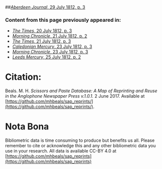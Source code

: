 ##[*Aberdeen Journal*, 29 July 1812, p. 3](https://mhbeals.github.io/sap_html/Aberdeen-Journal/Aberdeen-Journal-29-July-1812-p-3)

### Content from this page previously appeared in:
+ [*The Times*, 20 July 1812, p. 3](https://mhbeals.github.io/sap_html/The-Times/The-Times-20-July-1812-p-3)
+ [*Morning Chronicle*, 21 July 1812, p. 2](https://mhbeals.github.io/sap_html/Morning-Chronicle/Morning-Chronicle-21-July-1812-p-2)
+ [*The Times*, 21 July 1812, p. 3](https://mhbeals.github.io/sap_html/The-Times/The-Times-21-July-1812-p-3)
+ [*Caledonian Mercury*, 23 July 1812, p. 3](https://mhbeals.github.io/sap_html/Caledonian-Mercury/Caledonian-Mercury-23-July-1812-p-3)
+ [*Morning Chronicle*, 23 July 1812, p. 3](https://mhbeals.github.io/sap_html/Morning-Chronicle/Morning-Chronicle-23-July-1812-p-3)
+ [*Leeds Mercury*, 25 July 1812, p. 2](https://mhbeals.github.io/sap_html/Leeds-Mercury/Leeds-Mercury-25-July-1812-p-2)
                    
# Citation: 

Beals. M. H. *Scissors and Paste Database: A Map of Reprinting and Reuse in the Anglophone Newspaper Press v.1.0.1.* 2 June 2017. Available at [https://github.com/mhbeals/sap_reprints/](https://github.com/mhbeals/sap_reprints/). 
                    
# Nota Bona

Bibliometric data is time consuming to produce but benefits us all. Please remember to cite or acknowledge this and any other bibliometric data you use in your research. All data is available CC-BY 4.0 at [https://github.com/mhbeals/sap_reprints](https://github.com/mhbeals/sap_reprints)